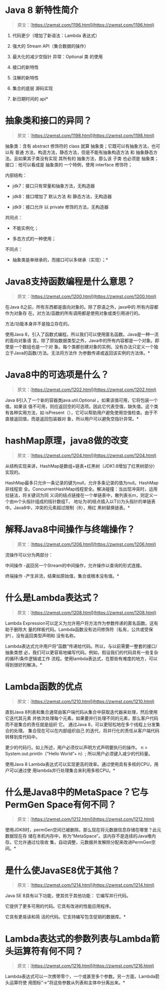 <!--yml
category: 未分类
date: 0001-01-01 00:00:00
-->

# Java 8 新特性简介

> 原文：[https://zwmst.com/1196.html](https://zwmst.com/1196.html)

1.  代码更少（增加了新语法：Lambda 表达式）

2.  强大的 Stream API（集合数据的操作）

3.  最大化的减少空指针 异常：Optional 类 的使用

4.  接口的新特性

5.  注解的新特性

6.  集合的底层 源码实现

7.  新日期时间的 api*
<!--yml
category: 未分类
date: 0001-01-01 00:00:00
-->

# 抽象类和接口的异同？

> 原文：[https://zwmst.com/1198.html](https://zwmst.com/1198.html)

抽象类：含有 abstract 修饰符的 class 就算 抽象类；它既可以有抽象方法，也可以有 普通 方法，构造方法，静态方法，但是不能有抽象构造方法 和 抽象静态方法。且如果其子类没有实现 其所有的 抽象方法，那么该 子类 也必须是 抽象类； 接口：他可以看成是 抽象类的 一个特例，使用 interface 修饰符；

内部结构：

*   jdk7：接口只有常量和抽象方法，无构造器

*   jdk8：接口增加了 默认方法 和 静态方法，无构造器

*   jdk9：接口允许 以 private 修饰的方法，无构造器

共同点：

*   不能实例化；

*   多态方式的一种使用；

不同点：

*   抽象类是单继承的，而接口可以多继承（实现）；*
<!--yml
category: 未分类
date: 0001-01-01 00:00:00
-->

# Java8支持函数编程是什么意思？

> 原文：[https://zwmst.com/1200.html](https://zwmst.com/1200.html)

在Java 8之前，所有东西都是面向对象的。除了原语之外，java中的 所有内容都作为对象存 在。对方法/函数的所有调用都是使用对象或类引用进行的。

方法/功能本身并不是独立存在的。

使用Java 8，引入了函数式编程。所以我们可以使用匿名函数。Java是一种一流的面向对象语 言。除了原始数据类型之外，Java中的所有内容都是一个对象。即使是一个数组也是一个对 象。每个类都创建对象的实例。没有办法只定义一个独立于Java的函数/方法。无法将方法作 为参数传递或返回该实例的方法体。*
<!--yml
category: 未分类
date: 0001-01-01 00:00:00
-->

# Java8中的可选项是什么？

> 原文：[https://zwmst.com/1202.html](https://zwmst.com/1202.html)

Java 8引入了一个新的容器类java.util.Optional 。如果该值可用，它将包装一个值。如果该 值不可用，则应返回空的可选项。因此它代表空值，缺失值。这个类有各种实用方法，如 isPresent（），它可以帮助用户避免使用空值检查。由于不直接返回值，而是返回包装器对 象，所以用户可以避免空指针异常。*
<!--yml
category: 未分类
date: 0001-01-01 00:00:00
-->

# hashMap原理，java8做的改变

> 原文：[https://zwmst.com/1204.html](https://zwmst.com/1204.html)

从结构实现来讲，HashMap是数组+链表+红黑树（JDK1.8增加了红黑树部分）实现的。

HashMap最多只允许一条记录的键为null，允许多条记录的值为null。HashMap非线程安 全。ConcurrentHashMap线程安全。解决碰撞：当出现冲突时，运用拉链法，将关键词为同 义词的结点链接在一个单链表中，散列表长m，则定义一个由m个头指针组成的指针数组T， 地址为i的结点插入以T(i)为头指针的单链表中。Java8中，冲突的元素超过限制（8），用红 黑树替换链表。*
<!--yml
category: 未分类
date: 0001-01-01 00:00:00
-->

# 解释Java8中间操作与终端操作？

> 原文：[https://zwmst.com/1206.html](https://zwmst.com/1206.html)

流操作可以分为两部分：

中间操作 -返回另一个Stream的中间操作，允许操作以查询的形式连接。

终端操作 -产生非流，结果如原始值，集合或根本没有值。*
<!--yml
category: 未分类
date: 0001-01-01 00:00:00
-->

# 什么是Lambda表达式？

> 原文：[https://zwmst.com/1208.html](https://zwmst.com/1208.html)

Lambda Expression可以定义为允许用户将方法作为参数传递的匿名函数。这有助于删除大 量的样板代码。Lambda函数没有访问修饰符（私有，公共或受保护），没有返回类型声明和 没有名称。

Lambda表达式允许用户将“函数”传递给代码。所以，与以前需要一整套的接口/抽象类想 必，我们可以更容易地编写代码。例如，假设我们的代码具有一些复杂的循环/条件逻辑或工作 流程。使用lambda表达式，在那些有难度的地方，可以得到很好的解决。*
<!--yml
category: 未分类
date: 0001-01-01 00:00:00
-->

# Lambda函数的优点

> 原文：[https://zwmst.com/1210.html](https://zwmst.com/1210.html)

直到Java 8列表和集合通常由客户端代码从集合中获取迭代器来处理，然后使用它迭代其元素 并依次处理每个元素。如果要并行处理不同的元素，那么客户代码而不是集合的责任就是组织 它。 通过Java 8，可以更轻松地在多个线程上分发集合的处理。 集合现在可以在内部组织自己 的迭代，将并行化的责任从客户端代码转移到库代码中。

更少的代码行。如上所述，用户必须仅以声明方式声明要执行的操作。 n > System.out.println（“Hello World”+ n）; 所以用户必须键入减少的代码量。

使用Java 8 Lambda表达式可以实现更高的效率。通过使用具有多核的CPU，用户可以通过使 用lambda并行处理集合来利用多核CPU。*
<!--yml
category: 未分类
date: 0001-01-01 00:00:00
-->

# 什么是Java8中的MetaSpace？它与PermGen Space有何不同？

> 原文：[https://zwmst.com/1212.html](https://zwmst.com/1212.html)

使用JDK8时，permGen空间已被删除。那么现在将元数据信息存储在哪里？此元数据现在存 储在本机内存中，称为“MetaSpace”。该内存不是连续的Java堆内存。它允许通过垃圾收 集，自动调整，元数据并发解除分配来改进PermGen空间。*
<!--yml
category: 未分类
date: 0001-01-01 00:00:00
-->

# 是什么使JavaSE8优于其他？

> 原文：[https://zwmst.com/1214.html](https://zwmst.com/1214.html)

Java SE 8具有以下功能，使其优于其他功能： 它编写并行代码。

它提供了更多可用的代码。它具有改进的性能应用程序。

它具有更易读和简 洁的代码。它支持编写包含促销的数据库。*
<!--yml
category: 未分类
date: 0001-01-01 00:00:00
-->

# Lambda表达式的参数列表与Lambda箭头运算符有何不同？

> 原文：[https://zwmst.com/1216.html](https://zwmst.com/1216.html)

Lambda表达式可以一次携带零个，一个或甚至多个参数。另一方面，Lambda箭头运算符使 用图标“->”将这些参数从列表和主体中分离出来。*